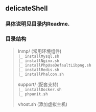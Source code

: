 ## delicateShell

### 具体说明见目录内Readme.

### 目录结构

> lnmp/      (常用环境组件)  
>   `|_ installMysql.sh`  
>   `|_ installNginx.sh`  
>   `|_ installPhpUseDefaultLibpng.sh`  
>   `|_ installRedis.sh`  
>   `|_ installPhalcon.sh`    
>  
> support/   (配套支持)  
>   `|_ installDocker.sh`   
>   `|_ phpunit.sh`  
>   
> vhost.sh   (添加虚拟主机)  
